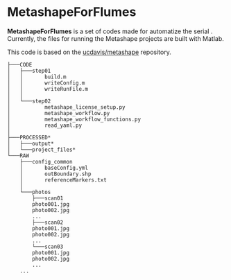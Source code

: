 # MetashapeForFlumes

**MetashapeForFlumes** is a set of codes made for automatize the serial . Currently, the files for running the Metashape projects are built with Matlab.  

This code is based on the [ucdavis/metashape](https://github.com/ucdavis/metashape) repository.

```
├───CODE
│   ├───step01
│   │       build.m
│   │       writeConfig.m
│   │       writeRunFile.m
│   │
│   └───step02
│           metashape_license_setup.py
│           metashape_workflow.py
│           metashape_workflow_functions.py
│           read_yaml.py
│
├───PROCESSED*
│   ├───output*
│   └───project_files*
└───RAW
    ├───config_common
    │       baseConfig.yml
    │       outBoundary.shp
    │       referenceMarkers.txt
    │
    └───photos
        ├───scan01
		photo001.jpg
		photo002.jpg
		...
        ├───scan02
		photo001.jpg
		photo002.jpg
		...
        └───scan03
		photo001.jpg
		photo002.jpg
		...
	...
        
```
